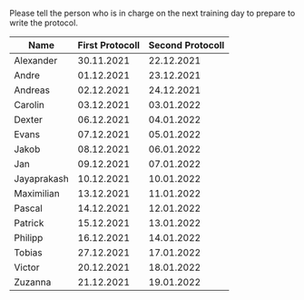 Please tell the person who is in charge on the next training day to prepare to write the protocol. 


| Name | First Protocoll |  Second Protocoll |
| ------------- | ------------- | ------------- |
| Alexander  |  30.11.2021 | 22.12.2021 |
| Andre  |  01.12.2021 | 23.12.2021 |
| Andreas  | 02.12.2021  | 24.12.2021 |
| Carolin | 03.12.2021  | 03.01.2022 |
| Dexter |  06.12.2021 | 04.01.2022 |
| Evans | 07.12.2021  | 05.01.2022 | 
| Jakob | 08.12.2021  | 06.01.2022 |
| Jan | 09.12.2021  | 07.01.2022 |
| Jayaprakash  | 10.12.2021  | 10.01.2022 |
| Maximilian  | 13.12.2021  | 11.01.2022 |
| Pascal  | 14.12.2021  | 12.01.2022 |
| Patrick |  15.12.2021 | 13.01.2022 | 
| Philipp  | 16.12.2021  | 14.01.2022 |
| Tobias  | 27.12.2021  | 17.01.2022 |
| Victor  | 20.12.2021  | 18.01.2022 |
| Zuzanna  | 21.12.2021  | 19.01.2022 |
